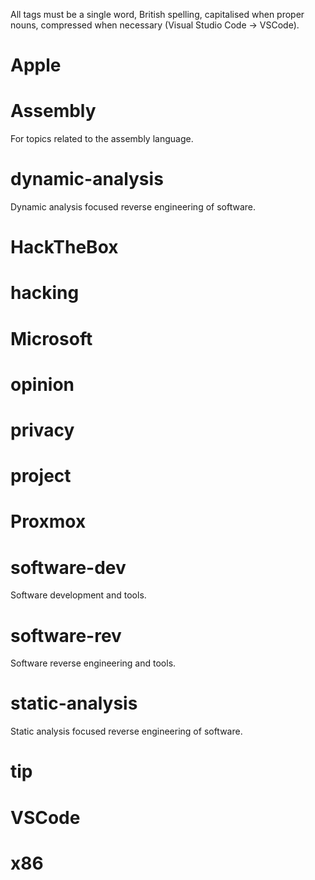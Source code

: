 All tags must be a single word, British spelling, capitalised when proper nouns, compressed when necessary (Visual Studio Code -> VSCode).

# Apple

# Assembly

For topics related to the assembly language.

# dynamic-analysis

Dynamic analysis focused reverse engineering of software.

# HackTheBox

# hacking

# Microsoft

# opinion

# privacy

# project

# Proxmox

# software-dev

Software development and tools.

# software-rev

Software reverse engineering and tools.

# static-analysis

Static analysis focused reverse engineering of software.

# tip

# VSCode

# x86
